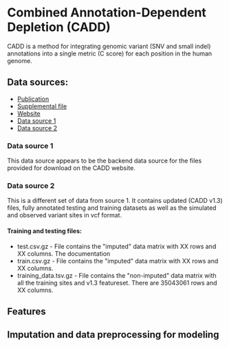# Combined Annotation-Dependent Depletion (CADD)

CADD is a method for integrating genomic variant (SNV and small indel) annotations into a single metric (C score) for each position in the human genome. 

## Data sources:
  * [Publication](http://www.ncbi.nlm.nih.gov/pubmed/24487276)
  * [Supplemental file](http://www.ncbi.nlm.nih.gov/pmc/articles/PMC3992975/bin/NIHMS555958-supplement-1.pdf)
  * [Website](http://cadd.gs.washington.edu/)
  * [Data source 1](http://krishna.gs.washington.edu/members/mkircher/download/CADD/)
  * [Data source 2](http://krishna.gs.washington.edu/members/mkircher/download/CADD/)

### Data source 1

This data source appears to be the backend data source for the files provided for download on the CADD website.

### Data source 2

This is a different set of data from source 1. It contains updated (CADD v1.3) files, fully annotated testing and training datasets as well as the simulated and observed variant sites in vcf format.

#### Training and testing files:
  * test.csv.gz - File contains the "imputed" data matrix with XX rows and XX columns. The documentation
  * train.csv.gz - File contains the "imputed" data matrix with XX rows and XX columns. 
  * training_data.tsv.gz - File contains the "non-imputed" data matrix with all the training sites and v1.3 featureset. There are 35043061 rows and XX columns.

## Features



## Imputation and data preprocessing for modeling



